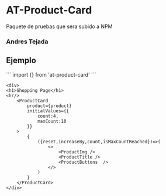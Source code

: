 # AT-Product-Card

Paquete de pruebas que sera subido a NPM

### Andres Tejada

## Ejemplo 

´´´
import {} from 'at-product-card'
´´´

```
<div>
<h1>Shopping Page</h1>
<hr/>
    <ProductCard
        product={product}
        initialValues={{
            count:4,
            maxCount:10
        }} 
    >
        {
            ({reset,increaseBy,count,isMaxCountReached})=>(
                <>
                    <ProductImg />
                    <ProductTitle />
                    <ProductButtons  />
                </>
            )
        }
    </ProductCard>
</div>
```